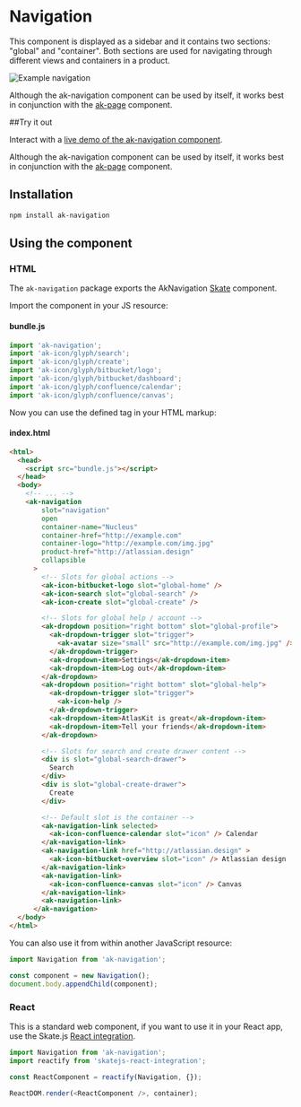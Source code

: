 # Navigation

This component is displayed as a sidebar and it contains two sections: "global" and "container". Both sections are used for navigating through different views and containers in a product.

![Example navigation](https://bytebucket.org/atlassian/atlaskit/raw/@BITBUCKET_COMMIT@/packages/ak-navigation/docs/navigation.gif)

Although the ak-navigation component can be used by itself, it works best in conjunction with the [ak-page](https://www.npmjs.com/package/ak-page) component.


##Try it out

Interact with a [live demo of the ak-navigation component](https://aui-cdn.atlassian.com/atlaskit/stories/akutil-navigation/@VERSION@/).

Although the ak-navigation component can be used by itself, it works best in conjunction with the [ak-page](https://www.npmjs.com/package/ak-page) component.

## Installation

```sh
npm install ak-navigation
```

## Using the component

### HTML

The `ak-navigation` package exports the AkNavigation [Skate](https://github.com/skatejs/skatejs) component.

Import the component in your JS resource:

#### bundle.js

```js
import 'ak-navigation';
import 'ak-icon/glyph/search';
import 'ak-icon/glyph/create';
import 'ak-icon/glyph/bitbucket/logo';
import 'ak-icon/glyph/bitbucket/dashboard';
import 'ak-icon/glyph/confluence/calendar';
import 'ak-icon/glyph/confluence/canvas';
```

Now you can use the defined tag in your HTML markup:

#### index.html

```html
<html>
  <head>
    <script src="bundle.js"></script>
  </head>
  <body>
    <!-- ... -->
    <ak-navigation
        slot="navigation"
        open
        container-name="Nucleus"
        container-href="http://example.com"
        container-logo="http://example.com/img.jpg"
        product-href="http://atlassian.design"
        collapsible
      >
        <!-- Slots for global actions -->
        <ak-icon-bitbucket-logo slot="global-home" />
        <ak-icon-search slot="global-search" />
        <ak-icon-create slot="global-create" />

        <!-- Slots for global help / account -->
        <ak-dropdown position="right bottom" slot="global-profile">
          <ak-dropdown-trigger slot="trigger">
            <ak-avatar size="small" src="http://example.com/img.jpg" />
          </ak-dropdown-trigger>
          <ak-dropdown-item>Settings</ak-dropdown-item>
          <ak-dropdown-item>Log out</ak-dropdown-item>
        </ak-dropdown>
        <ak-dropdown position="right bottom" slot="global-help">
          <ak-dropdown-trigger slot="trigger">
            <ak-icon-help />
          </ak-dropdown-trigger>
          <ak-dropdown-item>AtlasKit is great</ak-dropdown-item>
          <ak-dropdown-item>Tell your friends</ak-dropdown-item>
        </ak-dropdown>

        <!-- Slots for search and create drawer content -->
        <div is slot="global-search-drawer">
          Search
        </div>
        <div is slot="global-create-drawer">
          Create
        </div>

        <!-- Default slot is the container -->
        <ak-navigation-link selected>
          <ak-icon-confluence-calendar slot="icon" /> Calendar
        </ak-navigation-link>
        <ak-navigation-link href="http://atlassian.design" >
          <ak-icon-bitbucket-overview slot="icon" /> Atlassian design
        </ak-navigation-link>
        <ak-navigation-link>
          <ak-icon-confluence-canvas slot="icon" /> Canvas
        </ak-navigation-link>
        <ak-navigation-link>
      </ak-navigation>
  </body>
</html>
```

You can also use it from within another JavaScript resource:

```js
import Navigation from 'ak-navigation';

const component = new Navigation();
document.body.appendChild(component);
```

### React

This is a standard web component, if you want to use it in your React app, use the Skate.js [React integration](https://github.com/webcomponents/react-integration).

```js
import Navigation from 'ak-navigation';
import reactify from 'skatejs-react-integration';

const ReactComponent = reactify(Navigation, {});

ReactDOM.render(<ReactComponent />, container);
```
